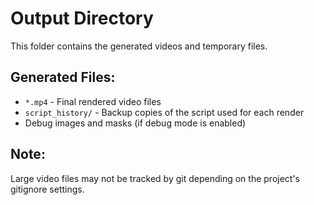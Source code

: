 # Output Directory

This folder contains the generated videos and temporary files.

## Generated Files:
- `*.mp4` - Final rendered video files
- `script_history/` - Backup copies of the script used for each render
- Debug images and masks (if debug mode is enabled)

## Note:
Large video files may not be tracked by git depending on the project's gitignore settings.
